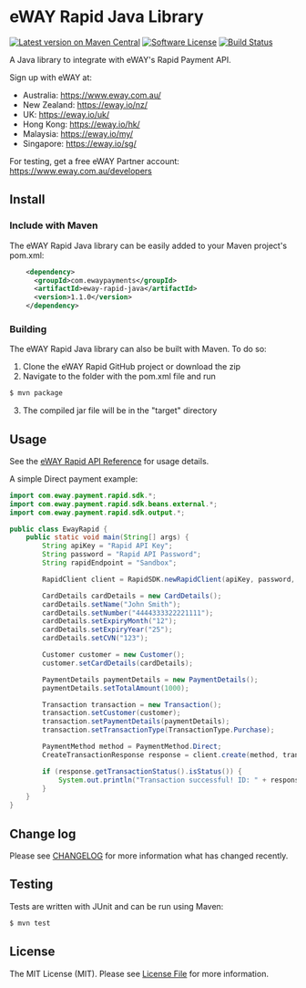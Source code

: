 # eWAY Rapid Java Library

[![Latest version on Maven Central][ico-version]][link-maven]
[![Software License][ico-license]](LICENSE.md)
[![Build Status][ico-travis]][link-travis]

A Java library to integrate with eWAY's Rapid Payment API.

Sign up with eWAY at:
 - Australia:    https://www.eway.com.au/
 - New Zealand:  https://eway.io/nz/
 - UK:           https://eway.io/uk/
 - Hong Kong:    https://eway.io/hk/
 - Malaysia:     https://eway.io/my/
 - Singapore:    https://eway.io/sg/

For testing, get a free eWAY Partner account: https://www.eway.com.au/developers

## Install

### Include with Maven

The eWAY Rapid Java library can be easily added to your Maven project's pom.xml:

```xml
    <dependency>
      <groupId>com.ewaypayments</groupId>
      <artifactId>eway-rapid-java</artifactId>
      <version>1.1.0</version>
    </dependency>
```

### Building

The eWAY Rapid Java library can also be built with Maven. To do so:

 1. Clone the eWAY Rapid GitHub project or download the zip
 2. Navigate to the folder with the pom.xml file and run
```bash
$ mvn package
```
 3. The compiled jar file will be in the "target" directory

## Usage

See the [eWAY Rapid API Reference](https://eway.io/api-v3/) for usage details.

A simple Direct payment example:

```java
import com.eway.payment.rapid.sdk.*;
import com.eway.payment.rapid.sdk.beans.external.*;
import com.eway.payment.rapid.sdk.output.*;

public class EwayRapid {
    public static void main(String[] args) {
        String apiKey = "Rapid API Key";
        String password = "Rapid API Password";
        String rapidEndpoint = "Sandbox";

        RapidClient client = RapidSDK.newRapidClient(apiKey, password, rapidEndpoint);

        CardDetails cardDetails = new CardDetails();
        cardDetails.setName("John Smith");
        cardDetails.setNumber("4444333322221111");
        cardDetails.setExpiryMonth("12");
        cardDetails.setExpiryYear("25");
        cardDetails.setCVN("123");

        Customer customer = new Customer();
        customer.setCardDetails(cardDetails);

        PaymentDetails paymentDetails = new PaymentDetails();
        paymentDetails.setTotalAmount(1000);

        Transaction transaction = new Transaction();
        transaction.setCustomer(customer);
        transaction.setPaymentDetails(paymentDetails);
        transaction.setTransactionType(TransactionType.Purchase);

        PaymentMethod method = PaymentMethod.Direct;
        CreateTransactionResponse response = client.create(method, transaction);

        if (response.getTransactionStatus().isStatus()) {
            System.out.println("Transaction successful! ID: " + response.getTransactionStatus().getTransactionID());
        }
    }
}
```

## Change log

Please see [CHANGELOG](CHANGELOG.md) for more information what has changed recently.

## Testing

Tests are written with JUnit and can be run using Maven:

```bash
$ mvn test
```

## License

The MIT License (MIT). Please see [License File](LICENSE.md) for more information.

[ico-version]: https://img.shields.io/maven-central/v/com.ewaypayments/eway-rapid-java.svg?style=flat-square
[ico-license]: https://img.shields.io/badge/license-MIT-brightgreen.svg?style=flat-square
[ico-travis]: https://img.shields.io/travis/eWAYPayment/eway-rapid-java/master.svg?style=flat-square

[link-maven]: https://search.maven.org/#search%7Cga%7C1%7Ca%3A%22eway-rapid-java%22
[link-travis]: https://travis-ci.org/eWAYPayment/eway-rapid-java

